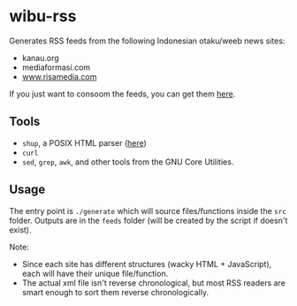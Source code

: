 # wibu-rss
Generates RSS feeds from the following Indonesian otaku/weeb news sites:
- kanau.org
- mediaformasi.com
- www.risamedia.com

If you just want to consoom the feeds, you can get them [here](https://nikotile.xyz/library).

## Tools
- `shup`, a POSIX HTML parser ([here](https://github.com/pystardust/shup))
- `curl`
- `sed`, `grep`, `awk`, and other tools from the GNU Core Utilities.

## Usage
The entry point is `./generate` which will source files/functions inside the `src` folder. Outputs are in the `feeds` folder (will be created by the script if doesn't exist).

Note:
- Since each site has different structures (wacky HTML + JavaScript), each will have their unique file/function.
- The actual xml file isn't reverse chronological, but most RSS readers are smart enough to sort them reverse chronologically.
